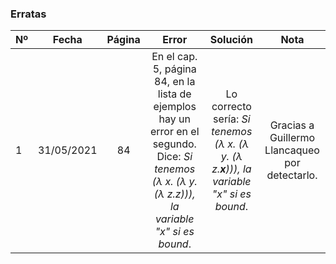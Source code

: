 ### Erratas

| Nº       | Fecha  | Página        |    Error      |  Solución | Nota |
|----------|:------:|:-------------:|:------:|:-----------------:|:------:|
| 1 | 31/05/2021 | 84 | En el cap. 5, página 84, en la lista de ejemplos hay un error en el segundo. Dice: *Si tenemos (λ x. (λ y. (λ z.z))), la variable "x" si es bound*. | Lo correcto sería: *Si tenemos (λ x. (λ y. (λ z.**x**))), la variable "x" si es bound*. | Gracias a Guillermo Llancaqueo por detectarlo.
